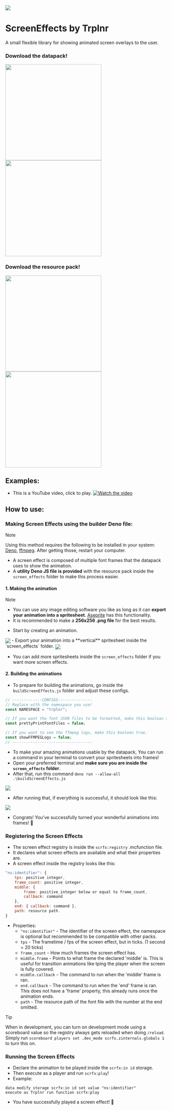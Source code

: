 <img align="center" src="./repository/images/screen-effects-banner.png">

# ScreenEffects by Trplnr
A small flexible library for showing animated screen overlays to the user.

### Download the datapack!
<a href="https://modrinth.com/datapack/screeneffects">
    <img width="300" src="./repository/images/download-on-modrinth.png">
</a>
<a href="https://smithed.net/packs/screeneffects">
    <img width="300" src="./repository/images/download-on-smithed.png">
</a>

### Download the resource pack!
<a href="https://modrinth.com/resourcepack/screeneffects-resource-pack">
    <img width="300" src="./repository/images/download-on-modrinth.png">
</a>
<a href="https://smithed.net/packs/screeneffects">
    <img width="300" src="./repository/images/download-on-smithed.png">
</a>

## Examples:
- This is a YouTube video, click to play.
[![Watch the video](https://img.youtube.com/vi/J5cWNG-nL1w/maxresdefault.jpg)](https://youtu.be/J5cWNG-nL1w)

## How to use:
### Making Screen Effects using the builder Deno file:

> [!NOTE]
> Using this method requires the following to be installed in your system: [Deno](https://deno.land/), [ffmpeg](https://ffmpeg.org/). After getting those, restart your computer.

- A screen effect is composed of multiple font frames that the datapack uses to show the animation.
- A **utility Deno JS file is provided** with the resource pack inside the `screen_effects` folder to make this process easier.
#### 1. Making the animation
> [!NOTE]
> - You can use any image editing software you like as long as it can **export your animation into a spritesheet**. [Aseprite](https://www.aseprite.org/) has this functionality.
> - It is recommended to make a **256x256 .png file** for the best results.
- Start by creating an animation.

<img align="center" src="./repository/images/making-screen-effects-step1-img1.png">
- Export your animation into a **vertical** spritesheet inside the `screen_effects` folder.

<img align="center" src="./repository/images/making-screen-effects-step1-img2.png">

- You can add more spritesheets inside the `screen_effects` folder if you want more screen effects.

#### 2. Building the animations
- To prepare for building the animations, go inside the `buildScreenEffects.js` folder and adjust these configs.
```js
// -------------CONFIGS---------------
// Replace with the namespace you use!
const NAMESPACE = "trplnr";

// If you want the font JSON files to be formatted, make this boolean true.
const prettyPrintFontFiles = false;

// If you want to see the ffmpeg logs, make this boolean true.
const showFFMPEGLogs = false;
// -----------------------------------
```
- To make your amazing animations usable by the datapack, You can run a command in your terminal to convert your spritesheets into frames!
- Open your preferred terminal and **make sure you are inside the `screen_effects` folder**.
- After that, run this command `deno run --allow-all .\buildScreenEffects.js`

<img align="center" src="./repository/images/making-screen-effects-step1-img3.png">

- After running that, if everything is successful, it should look like this:

<img align="center" src="./repository/images/making-screen-effects-step1-img4.png">

- Congrats! You've successfully turned your wonderful animations into frames! :tada:

### Registering the Screen Effects
- The screen effect registry is inside the `scrfx:registry` .mcfunction file.
- It declares what screen effects are available and what their properties are.
- A screen effect inside the registry looks like this:
```js
"ns:identifier": {
    tps: positive integer,
    frame_count: positive integer,
    middle: {
        frame: positive_integer below or equal to frame_count,
        callback: command
    },
    end: { callback: command },
    path: resource path.
}
```
- Properties:
  * `"ns:identifier"` - The identifier of the screen effect, the namespace is optional but recommended to be compatible with other packs.
  * `tps` - The frametime / fps of the screen effect, but in ticks. (1 second = 20 ticks)
  * `frame_count` - How much frames the screen effect has.
  * `middle.frame` - Points to what frame the declared 'middle' is. This is useful for transition animations like tping the player when the screen is fully covered.
  * `middle.callback` - The command to run when the 'middle' frame is ran.
  * `end.callback` - The command to run when the 'end' frame is ran. This does not have a 'frame' property, this already runs once the animation ends.
  * `path` - The resource path of the font file with the number at the end omitted.

> [!TIP]
> When in development, you can turn on development mode using a scoreboard value so the registry always gets reloaded when doing `/reload`.
> Simply run `scoreboard players set .dev_mode scrfx.zinternals.globals 1` to turn this on.

### Running the Screen Effects
- Declare the animation to be played inside the `scrfx:in id` storage.
- Then execute as a player and run `scrfx:play`!
- Example:
```mcfunction
data modify storage scrfx:in id set value "ns:identifier"
execute as Trplnr run function scrfx:play
```
- You have successfully played a screen effect! :tada: